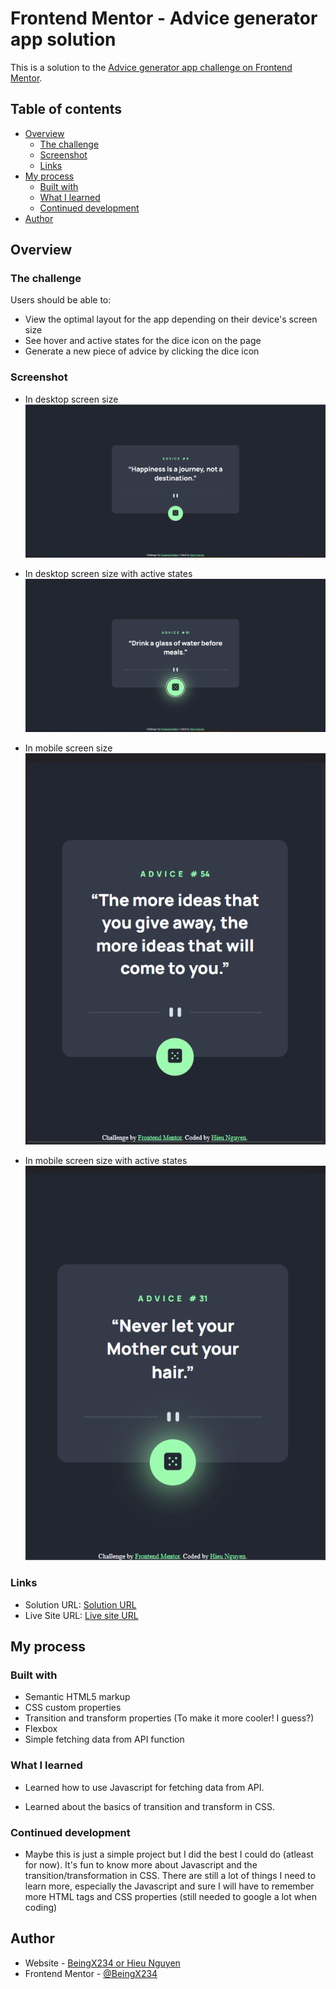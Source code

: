 # Frontend Mentor - Advice generator app solution

This is a solution to the [Advice generator app challenge on Frontend Mentor](https://www.frontendmentor.io/challenges/advice-generator-app-QdUG-13db). 

## Table of contents

- [Overview](#overview)
  - [The challenge](#the-challenge)
  - [Screenshot](#screenshot)
  - [Links](#links)
- [My process](#my-process)
  - [Built with](#built-with)
  - [What I learned](#what-i-learned)
  - [Continued development](#continued-development)
- [Author](#author)

## Overview

### The challenge

Users should be able to:

- View the optimal layout for the app depending on their device's screen size
- See hover and active states for the dice icon on the page
- Generate a new piece of advice by clicking the dice icon

### Screenshot

- In desktop screen size
![In desktop screen size](./images/desktop.png)

- In desktop screen size with active states
![In desktop screen size with active states](./images/desktop-active.png)

- In mobile screen size
![In mobile screen size](./images/mobile.png)

- In mobile screen size with active states
![In mobile screen size with active states](./images/mobile-active.png)


### Links

- Solution URL: [Solution URL](https://github.com/BeingX234/Advice-generator-app)
- Live Site URL: [Live site URL](https://beingx234.github.io/Advice-generator-app/)

## My process

### Built with

- Semantic HTML5 markup
- CSS custom properties
- Transition and transform properties (To make it more cooler! I guess?)
- Flexbox
- Simple fetching data from API function

### What I learned

- Learned how to use Javascript for fetching data from API.

- Learned about the basics of transition and transform in CSS.


### Continued development

- Maybe this is just a simple project but I did the best I could do (atleast for now). It's fun to know more about Javascript and the transition/transformation in CSS. There are still a lot of things I need to learn more, especially the Javascript and sure I will have to remember more HTML tags and CSS properties (still needed to google a lot when coding)


## Author

- Website - [BeingX234 or Hieu Nguyen](https://github.com/BeingX234)
- Frontend Mentor - [@BeingX234](https://www.frontendmentor.io/profile/BeingX234)

